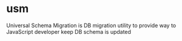 # usm
Universal Schema Migration is DB migration utility to provide way to JavaScript developer keep DB schema is updated
